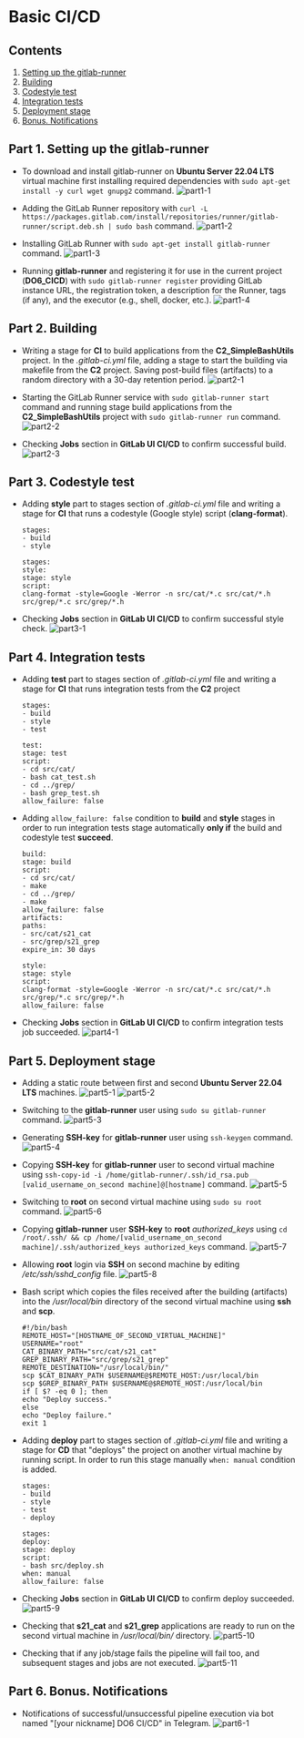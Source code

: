 # Basic CI/CD

## Contents

1. [Setting up the gitlab-runner](#part-1-setting-up-the-gitlab-runner)
2. [Building](#part-2-building)
3. [Codestyle test](#part-3-codestyle-test)
4. [Integration tests](#part-4-integration-tests)
5. [Deployment stage](#part-5-deployment-stage)
6. [Bonus. Notifications](#part-6-bonus-notifications)

## Part 1. Setting up the **gitlab-runner**
- To download and install gitlab-runner on **Ubuntu Server 22.04 LTS** virtual machine first installing required dependencies with `sudo apt-get install -y curl wget gnupg2` command.
	![part1-1](./misc/images/part1-1.png)
	
- Adding the GitLab Runner repository with `curl -L https://packages.gitlab.com/install/repositories/runner/gitlab-runner/script.deb.sh | sudo bash` command.
	![part1-2](./misc/images/part1-2.png)
	
- Installing GitLab Runner with `sudo apt-get install gitlab-runner` command.
	![part1-3](./misc/images/part1-3.png)
	
- Running **gitlab-runner** and registering it for use in the current project (**DO6_CICD**) with `sudo gitlab-runner register` providing GitLab instance URL, the registration token, a description for the Runner, tags (if any), and the executor (e.g., shell, docker, etc.).
	![part1-4](./misc/images/part1-4.png)
	
## Part 2. Building
- Writing a stage for **CI** to build applications from the **C2_SimpleBashUtils** project. In the *.gitlab-ci.yml* file, adding a stage to start the building via makefile from the **C2** project. Saving post-build files (artifacts) to a random directory with a 30-day retention period.
	![part2-1](./misc/images/part2-1.png)
- Starting the GitLab Runner service with `sudo gitlab-runner start` command and running stage build applications from the **C2_SimpleBashUtils** project with `sudo gitlab-runner run` command.
	![part2-2](./misc/images/part2-2.png)

- Checking **Jobs** section in **GitLab UI CI/CD** to confirm successful build.
	![part2-3](./misc/images/part2-3.png)
	
## Part 3. Codestyle test
- Adding **style** part to stages section of *.gitlab-ci.yml* file and writing a stage for **CI** that runs a codestyle (Google style) script (**clang-format**).
	
	```
	stages:
  - build
  - style
	```
	```
	stages:
  style:
  stage: style
  script:
    clang-format -style=Google -Werror -n src/cat/*.c src/cat/*.h src/grep/*.c src/grep/*.h
	```
- Checking **Jobs** section in **GitLab UI CI/CD** to confirm successful style check.
 ![part3-1](./misc/images/part3-1.png)
 
## Part 4. Integration tests
- Adding **test** part to stages section of *.gitlab-ci.yml* file and writing a stage for **CI** that runs integration tests from the **C2** project
	
	```
	stages:
  - build
  - style
  - test
	```
	```
	test:
  stage: test
  script:
    - cd src/cat/
    - bash cat_test.sh
    - cd ../grep/
    - bash grep_test.sh
  allow_failure: false
	```
- Adding `allow_failure: false` condition to **build** and **style** stages in order to run integration tests stage automatically **only if** the build and codestyle test **succeed**.

	```
	build:
  stage: build
  script:
    - cd src/cat/
    - make
    - cd ../grep/
    - make
  allow_failure: false
  artifacts:
    paths:
    - src/cat/s21_cat
    - src/grep/s21_grep
    expire_in: 30 days
	
	style:
  stage: style
  script:
    clang-format -style=Google -Werror -n src/cat/*.c src/cat/*.h src/grep/*.c src/grep/*.h
  allow_failure: false
	```


- Checking **Jobs** section in **GitLab UI CI/CD** to confirm integration tests job succeeded.
 ![part4-1](./misc/images/part4-1.png)
 
## Part 5. Deployment stage
- Adding a static route between first and second **Ubuntu Server 22.04 LTS** machines.
	![part5-1](./misc/images/part5-1.png)
	![part5-2](./misc/images/part5-2.png)

- Switching to the **gitlab-runner** user using `sudo su gitlab-runner` command.
	![part5-3](./misc/images/part5-3.png)

- Generating **SSH-key** for **gitlab-runner** user using `ssh-keygen` command.
	![part5-4](./misc/images/part5-4.png)

- Copying **SSH-key** for **gitlab-runner** user to second virtual machine using `ssh-copy-id -i /home/gitlab-runner/.ssh/id_rsa.pub [valid_username_on_second machine]@[hostname]` command.
	![part5-5](./misc/images/part5-5.png)

- Switching to **root** on second virtual machine using `sudo su root` command.
	![part5-6](./misc/images/part5-6.png)
	
- Copying **gitlab-runner** user **SSH-key** to **root** *authorized_keys* using `cd /root/.ssh/ && cp /home/[valid_username_on_second machine]/.ssh/authorized_keys authorized_keys` command.
	![part5-7](./misc/images/part5-7.png)

- Allowing **root** login via **SSH** on second machine by editing */etc/ssh/sshd_config* file.
	![part5-8](./misc/images/part5-8.png)
	
- Bash script which copies the files received after the building (artifacts) into the */usr/local/bin* directory of the second virtual machine using **ssh** and **scp**.

	```
	#!/bin/bash
	REMOTE_HOST="[HOSTNAME_OF_SECOND_VIRTUAL_MACHINE]"
	USERNAME="root"
	CAT_BINARY_PATH="src/cat/s21_cat"
	GREP_BINARY_PATH="src/grep/s21_grep"
	REMOTE_DESTINATION="/usr/local/bin/"
	scp $CAT_BINARY_PATH $USERNAME@$REMOTE_HOST:/usr/local/bin
	scp $GREP_BINARY_PATH $USERNAME@$REMOTE_HOST:/usr/local/bin
	if [ $? -eq 0 ]; then
 	echo "Deploy success."
	else
	echo "Deploy failure."
	exit 1
	```
- Adding **deploy** part to stages section of *.gitlab-ci.yml* file and writing a stage for **CD** that "deploys" the project on another virtual machine by running script. In order to run this stage manually `when: manual` condition is added.

	```
	stages:
  - build
  - style
  - test
  - deploy
	```
	
	```
	stages:
  deploy:
  stage: deploy
  script:
    - bash src/deploy.sh
  when: manual
  allow_failure: false
	```

- Checking **Jobs** section in **GitLab UI CI/CD** to confirm deploy succeeded.
	![part5-9](./misc/images/part5-9.png)
	
- Checking that **s21_cat** and **s21_grep** applications are ready to run on the second virtual machine in */usr/local/bin/* directory.
	![part5-10](./misc/images/part5-10.png)
	
- Checking that if any job/stage fails the pipeline will fail too, and subsequent stages and jobs are not executed.
	![part5-11](./misc/images/part5-11.png)
	
## Part 6. Bonus. Notifications
- Notifications of successful/unsuccessful pipeline execution via bot named "[your nickname] DO6 CI/CD" in Telegram.
	![part6-1](./misc/images/part6-1.png)
